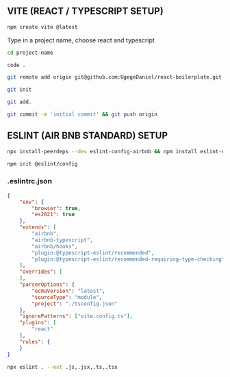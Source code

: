 ## VITE (REACT / TYPESCRIPT SETUP)
```sh
npm create vite @latest
```
Type in a project name, choose react and typescript 

```sh
cd project-name
```

```sh
code . 
```
```sh
git remote add origin git@github.com:UgegeDaniel/react-boilerplate.git
```
```sh
git init
```
```sh
git add.
```
```sh
git commit -m 'initial commit' && git push origin
```
## ESLINT (AIR BNB STANDARD) SETUP 

```sh
npx install-peerdeps --dev eslint-config-airbnb && npm install eslint-config-airbnb-typescript @typescript-eslint/eslint-plugin@^5.13.0 @typescript-eslint/parser@^5.0.0 --save-dev
```
```sh
npm init @eslint/config
```
### .eslintrc.json
```json
{
    "env": {
        "browser": true,
        "es2021": true
    },
    "extends": [
        "airbnb",
        "airbnb-typescript",
        "airbnb/hooks",
        "plugin:@typescript-eslint/recommended",
        "plugin:@typescript-eslint/recommended-requiring-type-checking"
    ],
    "overrides": [
    ],
    "parserOptions": {
        "ecmaVersion": "latest",
        "sourceType": "module",
        "project": "./tsconfig.json"
    },
    "ignorePatterns": ["vite.config.ts"],
    "plugins": [
        "react"
    ],
    "rules": {
    }
}
```

```sh
npx eslint . --ext .js,.jsx,.ts,.tsx
```